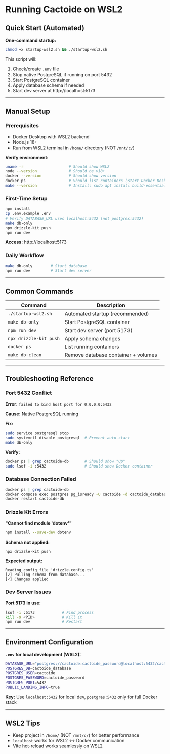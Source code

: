 # Running Cactoide on WSL2

## Quick Start (Automated)

**One-command startup:**
```bash
chmod +x startup-wsl2.sh && ./startup-wsl2.sh
```

This script will:
1. Check/create `.env` file
2. Stop native PostgreSQL if running on port 5432
3. Start PostgreSQL container
4. Apply database schema if needed
5. Start dev server at http://localhost:5173

---

## Manual Setup

### Prerequisites
- Docker Desktop with WSL2 backend
- Node.js 18+
- Run from WSL2 terminal in `/home/` directory (NOT `/mnt/c/`)

**Verify environment:**
```bash
uname -r                    # Should show WSL2
node --version              # Should be v18+
docker --version            # Should show version
docker ps                   # Should list containers (start Docker Desktop if error)
make --version              # Install: sudo apt install build-essential
```

### First-Time Setup

```bash
npm install
cp .env.example .env
# Verify DATABASE_URL uses localhost:5432 (not postgres:5432)
make db-only
npx drizzle-kit push
npm run dev
```

**Access:** http://localhost:5173

### Daily Workflow

```bash
make db-only        # Start database
npm run dev         # Start dev server
```

---

## Common Commands

| Command | Description |
|---------|-------------|
| `./startup-wsl2.sh` | Automated startup (recommended) |
| `make db-only` | Start PostgreSQL container |
| `npm run dev` | Start dev server (port 5173) |
| `npx drizzle-kit push` | Apply schema changes |
| `docker ps` | List running containers |
| `make db-clean` | Remove database container + volumes |

---

## Troubleshooting Reference

### Port 5432 Conflict

**Error:** `failed to bind host port for 0.0.0.0:5432`

**Cause:** Native PostgreSQL running

**Fix:**
```bash
sudo service postgresql stop
sudo systemctl disable postgresql  # Prevent auto-start
make db-only
```

**Verify:**
```bash
docker ps | grep cactoide-db       # Should show "Up"
sudo lsof -i :5432                 # Should show Docker container
```

### Database Connection Failed

```bash
docker ps | grep cactoide-db                                           # Check running
docker compose exec postgres pg_isready -U cactoide -d cactoide_database  # Check health
docker restart cactoide-db                                             # Restart
```

### Drizzle Kit Errors

**"Cannot find module 'dotenv'"**
```bash
npm install --save-dev dotenv
```

**Schema not applied:**
```bash
npx drizzle-kit push
```

**Expected output:**
```
Reading config file 'drizzle.config.ts'
[✓] Pulling schema from database...
[✓] Changes applied
```

### Dev Server Issues

**Port 5173 in use:**
```bash
lsof -i :5173            # Find process
kill -9 <PID>            # Kill it
npm run dev              # Restart
```

---

## Environment Configuration

**`.env` for local development (WSL2):**
```bash
DATABASE_URL="postgres://cactoide:cactoide_password@localhost:5432/cactoide_database"
POSTGRES_DB=cactoide_database
POSTGRES_USER=cactoide
POSTGRES_PASSWORD=cactoide_password
POSTGRES_PORT=5432
PUBLIC_LANDING_INFO=true
```

**Key:** Use `localhost:5432` for local dev, `postgres:5432` only for full Docker stack

---

## WSL2 Tips

- Keep project in `/home/` (NOT `/mnt/c/`) for better performance
- `localhost` works for WSL2 ↔ Docker communication
- Vite hot-reload works seamlessly on WSL2
